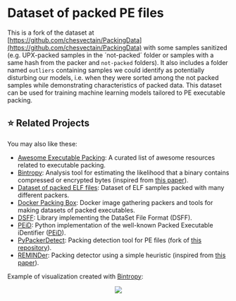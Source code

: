 # Dataset of packed PE files

This is a fork of the dataset at [https://github.com/chesvectain/PackingData](https://github.com/chesvectain/PackingData) with some samples sanitized (e.g. UPX-packed samples in the ´not-packed´ folder or samples with a same hash from the packer and `not-packed` folders). It also includes a folder named `outliers` containing samples we could identify as potentially disturbing our models, i.e. when they were sorted among the not packed samples while demonstrating characteristics of packed data. This dataset can be used for training machine learning models tailored to PE executable packing.


## :star: Related Projects

You may also like these:

- [Awesome Executable Packing](https://github.com/packing-box/awesome-executable-packing): A curated list of awesome resources related to executable packing.
- [Bintropy](https://github.com/packing-box/bintropy): Analysis tool for estimating the likelihood that a binary contains compressed or encrypted bytes (inspired from [this paper](https://ieeexplore.ieee.org/document/4140989)).
- [Dataset of packed ELF files](https://github.com/packing-box/dataset-packed-elf): Dataset of ELF samples packed with many different packers.
- [Docker Packing Box](https://github.com/packing-box/docker-packing-box): Docker image gathering packers and tools for making datasets of packed executables.
- [DSFF](https://github.com/packing-box/python-dsff): Library implementing the DataSet File Format (DSFF).
- [PEiD](https://github.com/packing-box/peid): Python implementation of the well-known Packed Executable iDentifier ([PEiD](https://www.aldeid.com/wiki/PEiD)).
- [PyPackerDetect](https://github.com/packing-box/pypackerdetect): Packing detection tool for PE files (fork of [this repository](https://github.com/cylance/PyPackerDetect)).
- [REMINDer](https://github.com/packing-box/reminder): Packing detector using a simple heuristic (inspired from [this paper](https://ieeexplore.ieee.org/document/5404211)).

Example of visualization created with [Bintropy](https://github.com/packing-box/bintropy):

<p align="center"><img src="https://raw.githubusercontent.com/packing-box/docker-packing-box/main/docs/pages/imgs/calc.png"></p>

